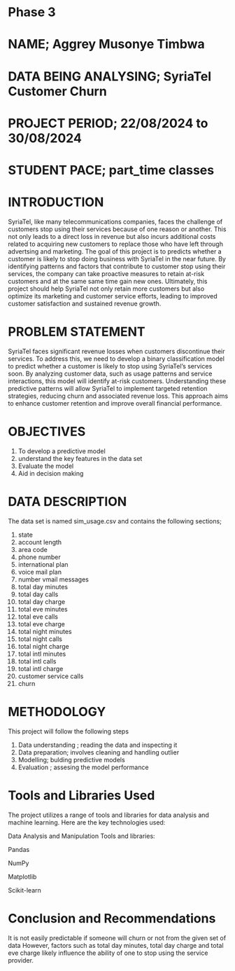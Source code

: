 # Phase 3

# **NAME**;   Aggrey Musonye Timbwa

# **DATA BEING ANALYSING**;  SyriaTel Customer Churn

# **PROJECT PERIOD**; 22/08/2024 to 30/08/2024

# **STUDENT PACE**; part_time classes




# **INTRODUCTION**

SyriaTel, like many telecommunications companies, faces the challenge of customers stop using their services because of one reason or another. This not only leads to a direct loss in revenue but also incurs additional costs related to acquiring new customers to replace those who have left through advertsing and marketing. The goal of this project is to predicts whether a customer is likely to stop doing business with SyriaTel in the near future. By identifying patterns and factors that contribute to customer stop using their services, the company can take proactive measures to retain at-risk customers and at the same same time gain new ones.
Ultimately, this project should help SyriaTel not only retain more customers but also optimize its marketing and customer service efforts, leading to improved customer satisfaction and sustained revenue growth.

# **PROBLEM STATEMENT**

SyriaTel faces significant revenue losses when customers discontinue their services. To address this, we need to develop a binary classification model to predict whether a customer is likely to stop using SyriaTel’s services soon. By analyzing customer data, such as usage patterns and service interactions, this model will identify at-risk customers. Understanding these predictive patterns will allow SyriaTel to implement targeted retention strategies, reducing churn and associated revenue loss. This approach aims to enhance customer retention and improve overall financial performance.

# **OBJECTIVES**

1. To develop a predictive model
2. understand the key features in the data set
3. Evaluate the model
4. Aid in decision making 


# **DATA DESCRIPTION**

The data set is named sim_usage.csv and contains the following sections; 
1. state 
2. account length
3.  area code 
4. phone number
5. international plan 
6. voice mail plan 
7. number vmail messages
8. total day minutes 
9. total day calls 
10. total day charge
11. total eve minutes
12. total eve calls 
13. total eve charge 
14. total night minutes 
15. total night calls 
16. total night charge 
17. total intl minutes 
18. total intl calls 
19. total intl charge 
20. customer service calls 
21. churn 



# **METHODOLOGY**

This project will follow the following steps
1. Data understanding ; reading the data and inspecting it
2. Data preparation; involves cleaning and handling outlier
3. Modelling; bulding predictive models
4. Evaluation ; assesing the model performance

# **Tools and Libraries Used**

The project utilizes a range of tools and libraries for data analysis and machine learning. Here are the key technologies used:

Data Analysis and Manipulation Tools and libraries:

Pandas

NumPy

Matplotlib

Scikit-learn

# **Conclusion and Recommendations**

It is not easily predictable if someone will churn or not from the given set of data
However, factors such as total day minutes, total day charge and total eve charge likely influence the ability of one to stop using the service provider.

